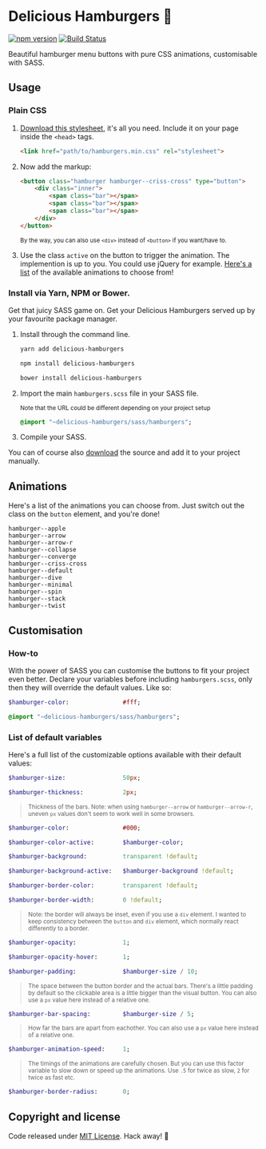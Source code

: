 # Delicious Hamburgers 🍔

[![npm version](https://img.shields.io/npm/v/delicious-hamburgers.svg)](https://www.npmjs.com/package/delicious-hamburgers)
[![Build Status](https://travis-ci.org/kapoko/delicious-hamburgers.svg?branch=master)](https://travis-ci.org/kapoko/delicious-hamburgers)

Beautiful hamburger menu buttons with pure CSS animations, customisable with SASS.

## Usage

### Plain CSS

1. [Download this stylesheet](https://github.com/kapoko/delicious-hamburgers/blob/master/dist/hamburgers.min.css), it's all you need. Include it on your page inside the `<head>` tags.

    ```html
    <link href="path/to/hamburgers.min.css" rel="stylesheet">
    ```

2. Now add the markup:

    ```html
    <button class="hamburger hamburger--criss-cross" type="button">
        <div class="inner">
            <span class="bar"></span>
            <span class="bar"></span>
            <span class="bar"></span>
        </div>
    </button>
    ```
    
    <sup>By the way, you can also use `<div>` instead of `<button>` if you want/have to.</sup>

3. Use the class `active` on the button to trigger the animation. The implemention is up to you. You could use jQuery for example. [Here's a list](#animations) of the available animations to choose from!

### Install via Yarn, NPM or Bower. 

Get that juicy SASS game on. Get your Delicious Hamburgers served up by your favourite package manager.

1. Install through the command line.

    ```bash
    yarn add delicious-hamburgers

    npm install delicious-hamburgers

    bower install delicious-hamburgers
    ```

2. Import the main `hamburgers.scss` file in your SASS file. 
    
    <sub>Note that the URL could be different depending on your project setup</sub>

    ```sass
    @import "~delicious-hamburgers/sass/hamburgers";
    ```

3. Compile your SASS. 

You can of course also [download](https://github.com/kapoko/delicious-hamburgers/archive/master.zip) the source and add it to your project manually.

## Animations

Here's a list of the animations you can choose from. Just switch out the class on the `button` element, and you're done! 

```
hamburger--apple
hamburger--arrow
hamburger--arrow-r
hamburger--collapse
hamburger--converge
hamburger--criss-cross
hamburger--default
hamburger--dive
hamburger--minimal
hamburger--spin
hamburger--stack
hamburger--twist
```

## Customisation

### How-to 

With the power of SASS you can customise the buttons to fit your project even better. Declare your variables before including `hamburgers.scss`, only then they will override the default values. Like so: 

```sass
$hamburger-color:               #fff;

@import "~delicious-hamburgers/sass/hamburgers";
```

### List of default variables

Here's a full list of the customizable options available with their default values:

```sass
$hamburger-size:                50px;
```
```sass
$hamburger-thickness:           2px;
```

> <sup>Thickness of the bars. Note: when using `hamburger--arrow` or `hamburger--arrow-r`, uneven `px` values don't seem to work well in some browsers.</sup>

```sass
$hamburger-color:               #000;
```
```sass
$hamburger-color-active:        $hamburger-color;
```
```sass
$hamburger-background:          transparent !default;
```
```sass
$hamburger-background-active:   $hamburger-background !default;
```
```sass
$hamburger-border-color:        transparent !default;
```
```sass
$hamburger-border-width:        0 !default;
```

> <sup>Note: the border will always be inset, even if you use a `div` element. I wanted to keep consistency between the `button` and `div` element, which normally react differently to a border.</sup>

```sass
$hamburger-opacity:             1;
```
```sass
$hamburger-opacity-hover:       1;
```
```sass
$hamburger-padding:             $hamburger-size / 10;
```

> <sup>The space between the button border and the actual bars. There's a little padding by default so the clickable area is a little bigger than the visual button. You can also use a `px` value here instead of a relative one.</sup>

```sass
$hamburger-bar-spacing:         $hamburger-size / 5;
```

> <sup>How far the bars are apart from eachother. You can also use a `px` value here instead of a relative one.</sup>

```sass
$hamburger-animation-speed:     1;
```

> <sup>The timings of the animations are carefully chosen. But you can use this factor variable to slow down or speed up the animations. Use `.5` for twice as slow, `2` for twice as fast etc.</sup>

```sass
$hamburger-border-radius:       0;
```

## Copyright and license

Code released under [MIT License](https://github.com/kapoko/delicious-hamburgers/blob/master/LICENSE). Hack away! 🤘
